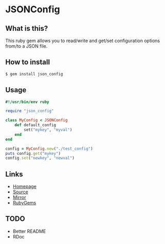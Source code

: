 # JSONConfig

## What is this?

This ruby gem allows you to read/write and get/set configuration
options from/to a JSON file.

## How to install

```bash
$ gem install json_config
```

## Usage

```ruby
#!/usr/bin/env ruby

require "json_config"

class MyConfig < JSONConfig
    def default_config
        set("mykey", "myval")
    end
end

config = MyConfig.new("./test_config")
puts config.get("mykey")
config.set("newkey", "newval")
```

## Links

- [Homepage](https://mjwhitta.github.io/json_config)
- [Source](https://gitlab.com/mjwhitta/json_config)
- [Mirror](https://github.com/mjwhitta/json_config)
- [RubyGems](https://rubygems.org/gems/json_config)

## TODO

- Better README
- RDoc
